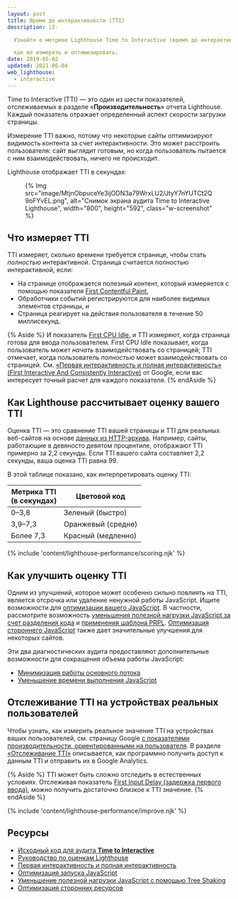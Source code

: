 ```yaml
---
layout: post
title: Время до интерактивности (TTI)
description: |2-

  Узнайте о метрике Lighthouse Time to Interactive (время до интерактивности), а также о том,

  как ее измерять и оптимизировать.
date: 2019-05-02
updated: 2021-06-04
web_lighthouse:
  - interactive
---
```


Time to Interactive (TTI) — это один из шести показателей, отслеживаемых в разделе «**Производительность**» отчета Lighthouse. Каждый показатель отражает определенный аспект скорости загрузки страницы.

Измерение TTI важно, потому что некоторые сайты оптимизируют видимость контента за счет интерактивности. Это может расстроить пользователя: сайт выглядит готовым, но когда пользователь пытается с ним взаимодействовать, ничего не происходит.

Lighthouse отображает TTI в секундах:

<figure class="w-figure">{% Img src="image/MtjnObpuceYe3ijODN3a79WrxLU2/JtyY7nYUTCt2Q9oFYvEL.png", alt="Снимок экрана аудита Time to Interactive Lighthouse", width="800", height="592", class="w-screenshot" %}</figure>

## Что измеряет TTI

TTI измеряет, сколько времени требуется странице, чтобы стать *полностью* интерактивной. Страница считается полностью интерактивной, если:

- На странице отображается полезный контент, который измеряется с помощью показателя [First Contentful Paint](/first-contentful-paint),
- Обработчики событий регистрируются для наиболее видимых элементов страницы, и
- Страница реагирует на действия пользователя в течение 50 миллисекунд.

{% Aside %} И показатель [First CPU Idle](/first-cpu-idle), и TTI измеряют, когда страница готова для ввода пользователем. First CPU Idle показывает, когда пользователь может *начать* взаимодействовать со страницей; TTI отмечает, когда пользователь *полностью* может взаимодействовать со страницей. См. [«Первая интерактивность и полная интерактивность» (First Interactive And Consistently Interactive)](https://docs.google.com/document/d/1GGiI9-7KeY3TPqS3YT271upUVimo-XiL5mwWorDUD4c/edit) от Google, если вас интересует точный расчет для каждого показателя. {% endAside %}

## Как Lighthouse рассчитывает оценку вашего TTI

Оценка TTI — это сравнение TTI вашей страницы и TTI для реальных веб-сайтов на основе [данных из HTTP-архива](https://httparchive.org/reports/loading-speed#ttci). Например, сайты, работающие в девяносто девятом процентиле, отображают TTI примерно за 2,2 секунды. Если TTI вашего сайта составляет 2,2 секунды, ваша оценка TTI равна 99.

В этой таблице показано, как интерпретировать оценку TTI:

<div class="w-table-wrapper">
  <table>
    <thead>
      <tr>
        <th>Метрика TTI<br> (в секундах)</th>
        <th>Цветовой код</th>
      </tr>
    </thead>
    <tbody>
      <tr>
        <td>0–3,8</td>
        <td>Зеленый (быстро)</td>
      </tr>
      <tr>
        <td>3,9–7,3</td>
        <td>Оранжевый (средне)</td>
      </tr>
      <tr>
        <td>Более 7,3</td>
        <td>Красный (медленно)</td>
      </tr>
    </tbody>
  </table>
</div>

{% include 'content/lighthouse-performance/scoring.njk' %}

## Как улучшить оценку TTI

Одним из улучшений, которое может особенно сильно повлиять на TTI, является отсрочка или удаление ненужной работы JavaScript. Ищите возможности для [оптимизации вашего JavaScript](/fast#optimize-your-javascript). В частности, рассмотрите возможность [уменьшения полезной нагрузки JavaScript за счет разделения кода](/reduce-javascript-payloads-with-code-splitting) и [применения шаблона PRPL](/apply-instant-loading-with-prpl). [Оптимизация стороннего JavaScript](/fast/#optimize-your-third-party-resources) также дает значительные улучшения для некоторых сайтов.

Эти два диагностических аудита предоставляют дополнительные возможности для сокращения объема работы JavaScript:

- [Минимизация работы основного потока](/mainthread-work-breakdown)
- [Уменьшение времени выполнения JavaScript](/bootup-time)

## Отслеживание TTI на устройствах реальных пользователей

Чтобы узнать, как измерить реальное значение TTI на устройствах ваших пользователей, см. страницу Google [с показателями производительности, ориентированными на пользователя](https://developers.google.com/web/fundamentals/performance/user-centric-performance-metrics). В разделе [«Отслеживание TTI»](https://developers.google.com/web/fundamentals/performance/user-centric-performance-metrics#tracking_tti) описывается, как программно получить доступ к данным TTI и отправить их в Google Analytics.

{% Aside %} TTI может быть сложно отследить в естественных условиях. Отслеживая показатель [First Input Delay (задержка первого ввода)](https://developers.google.com/web/updates/2018/05/first-input-delay), можно получить достаточно близкое к TTI значение. {% endAside %}

{% include 'content/lighthouse-performance/improve.njk' %}

## Ресурсы

- [Исходный код для аудита **Time to Interactive**](https://github.com/GoogleChrome/lighthouse/blob/master/lighthouse-core/audits/metrics/interactive.js)
- [Руководство по оценкам Lighthouse](https://developers.google.com/web/tools/lighthouse/v3/scoring)
- [Первая интерактивность и полная интерактивность](https://docs.google.com/document/d/1GGiI9-7KeY3TPqS3YT271upUVimo-XiL5mwWorDUD4c/edit)
- [Оптимизация запуска JavaScript](https://developers.google.com/web/fundamentals/performance/optimizing-content-efficiency/javascript-startup-optimization/)
- [Уменьшение полезной нагрузки JavaScript с помощью Tree Shaking](https://developers.google.com/web/fundamentals/performance/optimizing-javascript/tree-shaking/)
- [Оптимизация сторонних ресурсов](/fast/#optimize-your-third-party-resources)
